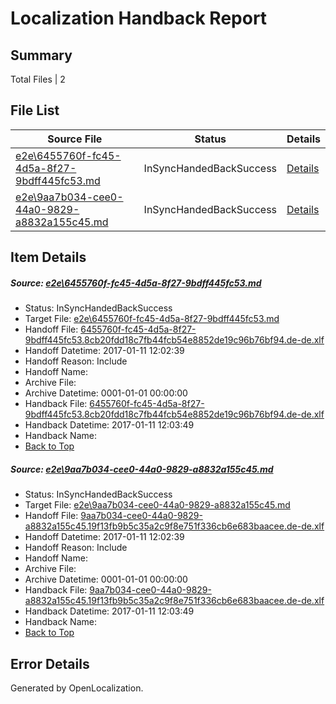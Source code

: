 # <a name='report-top'></a> Localization Handback Report

## Summary
 Total Files | 2

## File List
 Source File | Status | Details 
 ----------- | ------ | ------- 
 [e2e\6455760f-fc45-4d5a-8f27-9bdff445fc53.md](https://github.com/OpenLocalizationTestOrg/ol-test0/blob/69b293b133b578abb27f7850b97d7573f92afb4d/e2e/6455760f-fc45-4d5a-8f27-9bdff445fc53.md) | InSyncHandedBackSuccess | [Details](#1fa0b4021ccebc876b6f136255f140c6e8ecfcbe7)
 [e2e\9aa7b034-cee0-44a0-9829-a8832a155c45.md](https://github.com/OpenLocalizationTestOrg/ol-test0/blob/69b293b133b578abb27f7850b97d7573f92afb4d/e2e/9aa7b034-cee0-44a0-9829-a8832a155c45.md) | InSyncHandedBackSuccess | [Details](#456c77828e05d52f070fb6e05992c64d15c4673611)

## Item Details
##### <a name='1fa0b4021ccebc876b6f136255f140c6e8ecfcbe7'></a> Source: [e2e\6455760f-fc45-4d5a-8f27-9bdff445fc53.md](https://github.com/OpenLocalizationTestOrg/ol-test0/blob/69b293b133b578abb27f7850b97d7573f92afb4d/e2e/6455760f-fc45-4d5a-8f27-9bdff445fc53.md)
* Status: InSyncHandedBackSuccess
* Target File: [e2e\6455760f-fc45-4d5a-8f27-9bdff445fc53.md](https://github.com/OpenLocalizationTestOrg/ol-test0-dede/blob/598e0bc60cad4566d1c1b53da63754e31e481d48/e2e/6455760f-fc45-4d5a-8f27-9bdff445fc53.md)
* Handoff File: [6455760f-fc45-4d5a-8f27-9bdff445fc53.8cb20fdd18c7fb44fcb54e8852de19c96b76bf94.de-de.xlf](https://github.com/OpenLocalizationTestOrg/ol-test0-handoff/blob/772fca6f03bdb646b4f5f07a842f96fa8d9c665d/ol-handoff/OpenLocalizationTestOrg/ol-test0-dede/shujia/6455760f-fc45-4d5a-8f27-9bdff445fc53.8cb20fdd18c7fb44fcb54e8852de19c96b76bf94.de-de.xlf)
* Handoff Datetime: 2017-01-11 12:02:39
* Handoff Reason: Include
* Handoff Name: 
* Archive File: 
* Archive Datetime: 0001-01-01 00:00:00
* Handback File: [6455760f-fc45-4d5a-8f27-9bdff445fc53.8cb20fdd18c7fb44fcb54e8852de19c96b76bf94.de-de.xlf](https://github.com/OpenLocalizationTestOrg/ol-test0-handback/blob/4e7eb46e49b59107e5ed5713623fb25af59f8f52/ol-handback/OpenLocalizationTestOrg/ol-test0-dede/shujia/6455760f-fc45-4d5a-8f27-9bdff445fc53.8cb20fdd18c7fb44fcb54e8852de19c96b76bf94.de-de.xlf)
* Handback Datetime: 2017-01-11 12:03:49
* Handback Name: 
* [Back to Top](#report-top)

##### <a name='456c77828e05d52f070fb6e05992c64d15c4673611'></a> Source: [e2e\9aa7b034-cee0-44a0-9829-a8832a155c45.md](https://github.com/OpenLocalizationTestOrg/ol-test0/blob/69b293b133b578abb27f7850b97d7573f92afb4d/e2e/9aa7b034-cee0-44a0-9829-a8832a155c45.md)
* Status: InSyncHandedBackSuccess
* Target File: [e2e\9aa7b034-cee0-44a0-9829-a8832a155c45.md](https://github.com/OpenLocalizationTestOrg/ol-test0-dede/blob/598e0bc60cad4566d1c1b53da63754e31e481d48/e2e/9aa7b034-cee0-44a0-9829-a8832a155c45.md)
* Handoff File: [9aa7b034-cee0-44a0-9829-a8832a155c45.19f13fb9b5c35a2c9f8e751f336cb6e683baacee.de-de.xlf](https://github.com/OpenLocalizationTestOrg/ol-test0-handoff/blob/772fca6f03bdb646b4f5f07a842f96fa8d9c665d/ol-handoff/OpenLocalizationTestOrg/ol-test0-dede/shujia/9aa7b034-cee0-44a0-9829-a8832a155c45.19f13fb9b5c35a2c9f8e751f336cb6e683baacee.de-de.xlf)
* Handoff Datetime: 2017-01-11 12:02:39
* Handoff Reason: Include
* Handoff Name: 
* Archive File: 
* Archive Datetime: 0001-01-01 00:00:00
* Handback File: [9aa7b034-cee0-44a0-9829-a8832a155c45.19f13fb9b5c35a2c9f8e751f336cb6e683baacee.de-de.xlf](https://github.com/OpenLocalizationTestOrg/ol-test0-handback/blob/4e7eb46e49b59107e5ed5713623fb25af59f8f52/ol-handback/OpenLocalizationTestOrg/ol-test0-dede/shujia/9aa7b034-cee0-44a0-9829-a8832a155c45.19f13fb9b5c35a2c9f8e751f336cb6e683baacee.de-de.xlf)
* Handback Datetime: 2017-01-11 12:03:49
* Handback Name: 
* [Back to Top](#report-top)


## Error Details

Generated by OpenLocalization.
